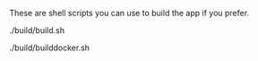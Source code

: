 These are shell scripts you can use to build the app if you prefer.

./build/build.sh

./build/builddocker.sh

